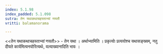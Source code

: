 ```yaml
---
index: 5.1.98
index_padded: 5.1.098
sutra: तेन यथाकथाचहस्ताभ्यां णयतौ
vritti: balamanorama

---
```

<<तेन यथाकथाचहस्ताभ्यां णयतौ>> - तेन यथा । अर्थाभ्यामिति । प्रकृत्योः प्रत्ययोश्च यथासङ्ख्यम्, नतु दीयते कार्यमित्यनयोरित्यर्थः, वल्याख्यानादिति भावः । 